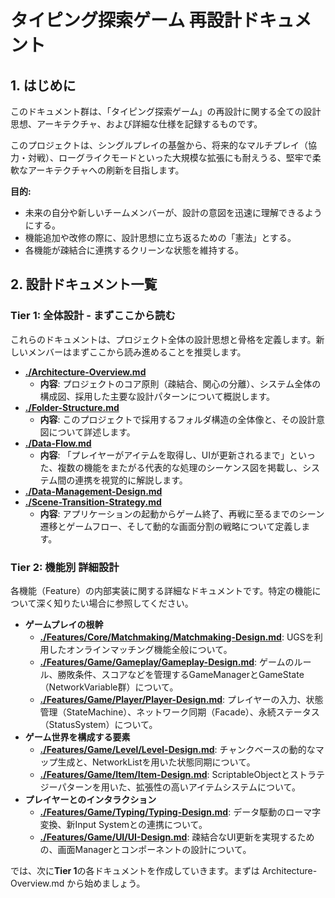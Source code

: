 # **タイピング探索ゲーム 再設計ドキュメント**

## **1\. はじめに**

このドキュメント群は、「タイピング探索ゲーム」の再設計に関する全ての設計思想、アーキテクチャ、および詳細な仕様を記録するものです。

このプロジェクトは、シングルプレイの基盤から、将来的なマルチプレイ（協力・対戦）、ローグライクモードといった大規模な拡張にも耐えうる、堅牢で柔軟なアーキテクチャへの刷新を目指します。

**目的:**

* 未来の自分や新しいチームメンバーが、設計の意図を迅速に理解できるようにする。  
* 機能追加や改修の際に、設計思想に立ち返るための「憲法」とする。  
* 各機能が疎結合に連携するクリーンな状態を維持する。

## **2\. 設計ドキュメント一覧**

### **Tier 1: 全体設計 \- まずここから読む**

これらのドキュメントは、プロジェクト全体の設計思想と骨格を定義します。新しいメンバーはまずここから読み進めることを推奨します。

* [**./Architecture-Overview.md**](./Architecture-Overview.md)  
  * **内容**: プロジェクトのコア原則（疎結合、関心の分離）、システム全体の構成図、採用した主要な設計パターンについて概説します。  
* [**./Folder-Structure.md**](./Folder-Structure.md)  
  * **内容**: このプロジェクトで採用するフォルダ構造の全体像と、その設計意図について詳述します。  
* [**./Data-Flow.md**](./Data-Flow.md)  
  * **内容**: 「プレイヤーがアイテムを取得し、UIが更新されるまで」といった、複数の機能をまたがる代表的な処理のシーケンス図を掲載し、システム間の連携を視覚的に解説します。
* [**./Data-Management-Design.md**](./Data-Management-Design.md)
* [**./Scene-Transition-Strategy.md**](./Scene-Transition-Strategy.md)  
  * **内容**: アプリケーションの起動からゲーム終了、再戦に至るまでのシーン遷移とゲームフロー、そして動的な画面分割の戦略について定義します。  

### **Tier 2: 機能別 詳細設計**

各機能（Feature）の内部実装に関する詳細なドキュメントです。特定の機能について深く知りたい場合に参照してください。

* **ゲームプレイの根幹**  
  * [**./Features/Core/Matchmaking/Matchmaking-Design.md**](./Features/Core/Matchmaking/Matchmaking-Design.md): UGSを利用したオンラインマッチング機能全般について。
  * [**./Features/Game/Gameplay/Gameplay-Design.md**](./Features/Game/Gameplay/Gameplay-Design.md): ゲームのルール、勝敗条件、スコアなどを管理するGameManagerとGameState（NetworkVariable群）について。  
  * [**./Features/Game/Player/Player-Design.md**](./Features/Game/Player/Player-Design.md): プレイヤーの入力、状態管理（StateMachine）、ネットワーク同期（Facade）、永続ステータス（StatusSystem）について。  
* **ゲーム世界を構成する要素**  
  * [**./Features/Game/Level/Level-Design.md**](./Features/Game/Level/Level-Design.md): チャンクベースの動的なマップ生成と、NetworkListを用いた状態同期について。  
  * [**./Features/Game/Item/Item-Design.md**](./Features/Game/Item/Item-Design.md): ScriptableObjectとストラテジーパターンを用いた、拡張性の高いアイテムシステムについて。  
* **プレイヤーとのインタラクション**  
  * [**./Features/Game/Typing/Typing-Design.md**](./Features/Game/Typing/Typing-Design.md): データ駆動のローマ字変換、新Input Systemとの連携について。  
  * [**./Features/Game/UI/UI-Design.md**](./Features/UI/UI-Design.md): 疎結合なUI更新を実現するための、画面Managerとコンポーネントの設計について。

では、次に**Tier 1**の各ドキュメントを作成していきます。まずは Architecture-Overview.md から始めましょう。